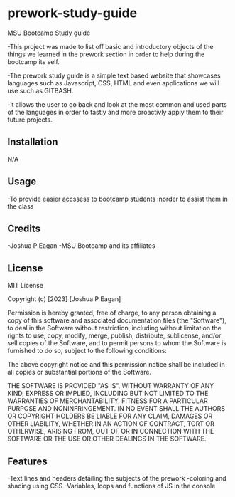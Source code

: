 # prework-study-guide
MSU Bootcamp Study guide

-This project was made to list off basic and introductory objects of the things we learned in the prework section in order to help during the bootcamp its self.

-The prework study guide is a simple text based website that showcases languages such as Javascript, CSS, HTML and even applications we will use such as GITBASH.

-it allows the user to go back and look at the most common and used parts of the languages in order to fastly and more proactivly apply them to their future projects.

## Installation

N/A

## Usage

-To provide easier accssess to bootcamp students inorder to assist them in the class

## Credits

-Joshua P Eagan
-MSU Bootcamp and its affiliates 

## License
MIT License

Copyright (c) [2023] [Joshua P Eagan]

Permission is hereby granted, free of charge, to any person obtaining a copy
of this software and associated documentation files (the "Software"), to deal
in the Software without restriction, including without limitation the rights
to use, copy, modify, merge, publish, distribute, sublicense, and/or sell
copies of the Software, and to permit persons to whom the Software is
furnished to do so, subject to the following conditions:

The above copyright notice and this permission notice shall be included in all
copies or substantial portions of the Software.

THE SOFTWARE IS PROVIDED "AS IS", WITHOUT WARRANTY OF ANY KIND, EXPRESS OR
IMPLIED, INCLUDING BUT NOT LIMITED TO THE WARRANTIES OF MERCHANTABILITY,
FITNESS FOR A PARTICULAR PURPOSE AND NONINFRINGEMENT. IN NO EVENT SHALL THE
AUTHORS OR COPYRIGHT HOLDERS BE LIABLE FOR ANY CLAIM, DAMAGES OR OTHER
LIABILITY, WHETHER IN AN ACTION OF CONTRACT, TORT OR OTHERWISE, ARISING FROM,
OUT OF OR IN CONNECTION WITH THE SOFTWARE OR THE USE OR OTHER DEALINGS IN THE
SOFTWARE.

## Features

-Text lines and headers detailing the subjects of the prework
-coloring and shading using CSS
-Variables, loops and functions of JS in the console
